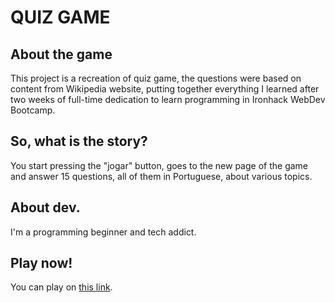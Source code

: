 # QUIZ GAME

## About the game

This project is a recreation of quiz game, the questions were based on content from Wikipedia website, putting together everything I learned after two weeks of full-time dedication to learn programming in Ironhack WebDev Bootcamp.


## So, what is the story?

You start pressing the "jogar" button, goes to the new page of the game and answer 15 questions, all of them in Portuguese, about various topics.

## About dev.

I'm a programming beginner and tech addict.

## Play now!

You can play on [this link](https://guilhermebr84.github.io/project1-quizgame/).
